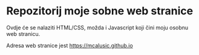 # Repozitorij moje sobne web stranice

Ovdje će se nalaziti  HTML/CSS, možda i Javascript koji čini moju osobnu web stranicu.

Adresa web stranice jest https://mcalusic.github.io
